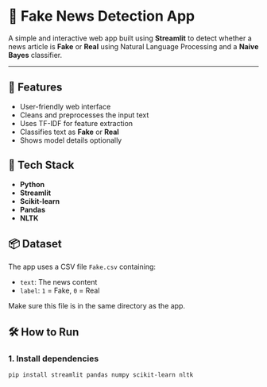# 📰 Fake News Detection App

A simple and interactive web app built using **Streamlit** to detect whether a news article is **Fake** or **Real** using Natural Language Processing and a **Naive Bayes** classifier.

---

## 🚀 Features

- User-friendly web interface
- Cleans and preprocesses the input text
- Uses TF-IDF for feature extraction
- Classifies text as **Fake** or **Real**
- Shows model details optionally



## 🧠 Tech Stack

- **Python**
- **Streamlit**
- **Scikit-learn**
- **Pandas**
- **NLTK**



## 📦 Dataset

The app uses a CSV file `Fake.csv` containing:
- `text`: The news content
- `label`: `1` = Fake, `0` = Real

Make sure this file is in the same directory as the app.



## 🛠 How to Run

### 1. Install dependencies

```bash
pip install streamlit pandas numpy scikit-learn nltk
